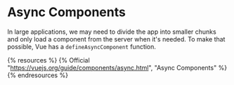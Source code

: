 # Async Components

In large applications, we may need to divide the app into smaller chunks and only load a component from the server when it's needed. To make that possible, Vue has a `defineAsyncComponent` function.

{% resources %}
  {% Official "https://vuejs.org/guide/components/async.html", "Async Components" %}
{% endresources %}
